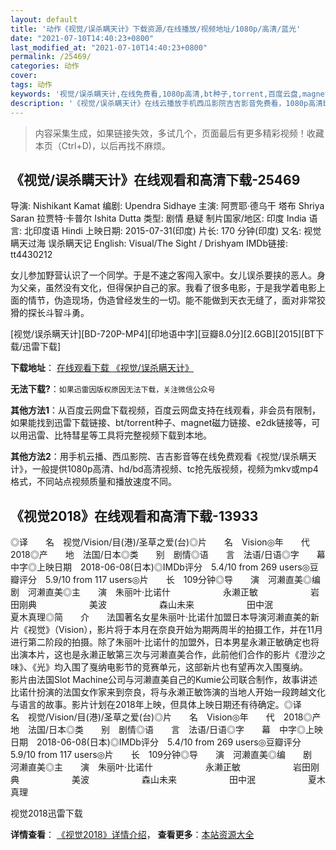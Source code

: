 ```yaml
---
layout: default
title: '动作《视觉/误杀瞒天计》下载资源/在线播放/视频地址/1080p/高清/蓝光'
date: "2021-07-10T14:40:23+0800"
last_modified_at: "2021-07-10T14:40:23+0800"
permalink: /25469/
categories: 动作
cover:
tags: 动作
keywords: '视觉/误杀瞒天计,在线免费看,1080p高清,bt种子,torrent,百度云盘,magnet,磁力链,迅雷下载资源'
description: '《视觉/误杀瞒天计》在线云播放手机西瓜影院吉吉影音免费看，1080p高清bd/hd未删减完整版和tc抢先枪版，mkv/mp4格式，附带bt/torrent种子、magnet/磁力链、百度云盘、网盘资源迅雷下载链接'
---
```


>内容采集生成，如果链接失效，多试几个，页面最后有更多精彩视频！收藏本页（Ctrl+D)，以后再找不麻烦。


## 《视觉/误杀瞒天计》在线观看和高清下载-25469

导演: Nishikant Kamat 编剧: Upendra Sidhaye 主演: 阿贾耶·德乌干 塔布 Shriya Saran 拉贾特·卡普尔 Ishita Dutta 类型: 剧情 悬疑 制片国家/地区: 印度 India 语言: 北印度语 Hindi 上映日期: 2015-07-31(印度) 片长: 170 分钟(印度) 又名: 视觉 瞒天过海 误杀瞒天记 English: Visual/The Sight / Drishyam IMDb链接: tt4430212

女儿参加野营认识了一个同学。于是不速之客闯入家中。女儿误杀要挟的恶人。身为父亲，虽然没有文化，但得保护自己的家。我看了很多电影，于是我学着电影上面的情节，伪造现场，伪造曾经发生的一切。能不能做到天衣无缝了，面对非常狡猾的探长斗智斗勇。


[视觉/误杀瞒天计][BD-720P-MP4][印地语中字][豆瓣8.0分][2.6GB][2015][BT下载/迅雷下载]

**下载地址**： [在线观看下载 《视觉/误杀瞒天计》](https://www.btdx8.com/torrent/drishyam_2015.html) 


**无法下载?**：`如果迅雷因版权原因无法下载，关注微信公众号 `

**其他方法1**：从百度云网盘下载视频，百度云网盘支持在线观看，非会员有限制，如果能找到迅雷下载链接、bt/torrent种子、magnet磁力链接、e2dk链接等，可以用迅雷、比特彗星等工具将完整视频下载到本地。

**其他方法2**：用手机云播、西瓜影院、吉吉影音等在线免费观看《视觉/误杀瞒天计》，一般提供1080p高清、hd/bd高清视频、tc抢先版视频，视频为mkv或mp4格式，不同站点视频质量和播放速度不同。


## 《视觉2018》在线观看和高清下载-13933

◎译　　名　视觉/Vision/目(港)/圣草之爱(台)◎片　　名　Vision◎年　　代　2018◎产　　地　法国/日本◎类　　别　剧情◎语　　言　法语/日语◎字　　幕　中字◎上映日期　2018-06-08(日本)◎IMDb评分　5.4/10 from 269 users◎豆瓣评分　5.9/10 from 117 users◎片　　长　109分钟◎导　　演　河濑直美◎编　　剧　河濑直美◎主　　演　朱丽叶·比诺什　　　　　　永濑正敏　　　　　　岩田刚典　　　　　　美波　　　　　　森山未来　　　　　　田中泯　　　　　　夏木真理◎简　　介　　法国著名女星朱丽叶·比诺什加盟日本导演河濑直美的新片《视觉》（Vision），影片将于本月在奈良开始为期两周半的拍摄工作，并在11月进行第二阶段的拍摄。除了朱丽叶·比诺什的加盟外，日本男星永濑正敏确定也将出演本片，这也是永濑正敏第三次与河濑直美合作，此前他们合作的影片《澄沙之味》、《光》均入围了戛纳电影节的竞赛单元，这部新片也有望再次入围戛纳。　　影片由法国Slot Machine公司与河濑直美自己的Kumie公司联合制作，故事讲述比诺什扮演的法国女作家来到奈良，将与永濑正敏饰演的当地人开始一段跨越文化与语言的故事。影片计划在2018年上映，但具体上映日期还有待确定。◎译　　名　视觉/Vision/目(港)/圣草之爱(台)◎片　　名　Vision◎年　　代　2018◎产　　地　法国/日本◎类　　别　剧情◎语　　言　法语/日语◎字　　幕　中字◎上映日期　2018-06-08(日本)◎IMDb评分　5.4/10 from 269 users◎豆瓣评分　5.9/10 from 117 users◎片　　长　109分钟◎导　　演　河濑直美◎编　　剧　河濑直美◎主　　演　朱丽叶·比诺什　　　　　　永濑正敏　　　　　　岩田刚典　　　　　　美波　　　　　　森山未来　　　　　　田中泯　　　　　　夏木真理


视觉2018迅雷下载

**详情查看**： [《视觉2018》详情介绍](/movie/13933/)， **查看更多**：[本站资源大全](/movie/t/all/)

